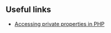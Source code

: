## Useful links

- [Accessing private properties in PHP](https://www.lambda-out-loud.com/posts/accessing-private-properties-php/)
